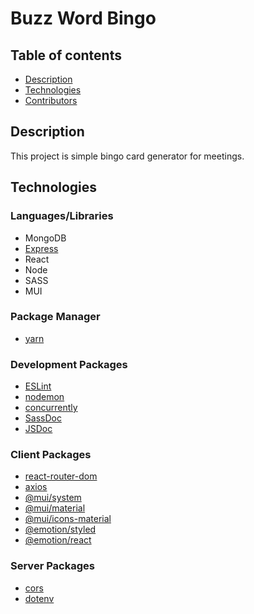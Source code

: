 # Buzz Word Bingo

## Table of contents
* [Description](#description)
* [Technologies](#technologies)
* [Contributors](#contributors)

## Description
This project is simple bingo card generator for meetings.

## Technologies

### Languages/Libraries
* MongoDB
* [Express](https://yarnpkg.com/package/express)
* React
* Node
* SASS
* MUI

### Package Manager
* [yarn](https://yarnpkg.com/)

### Development Packages
* [ESLint](https://eslint.org/docs/latest/user-guide/getting-started)
* [nodemon](https://yarnpkg.com/package/nodemon)
* [concurrently](https://yarnpkg.com/package/concurrently)
* [SassDoc](http://sassdoc.com/getting-started/)
* [JSDoc](https://jsdoc.app/)

### Client Packages
* [react-router-dom](https://yarnpkg.com/package/react-router-dom)
* [axios](https://yarnpkg.com/package/axios)
* [@mui/system](https://yarnpkg.com/package/@mui/system)
* [@mui/material](https://yarnpkg.com/package/@mui/material)
* [@mui/icons-material](https://yarnpkg.com/package/@mui/icons-material)
* [@emotion/styled](https://yarnpkg.com/package/@emotion/styled)
* [@emotion/react](https://yarnpkg.com/package/@emotion/react)

### Server Packages
* [cors](https://yarnpkg.com/package/cors)
* [dotenv](https://yarnpkg.com/package/dotenv)